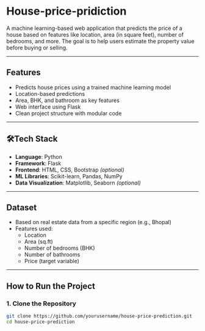 # House-price-pridiction

A machine learning-based web application that predicts the price of a house based on features like location, area (in square feet), number of bedrooms, and more. The goal is to help users estimate the property value before buying or selling.

---

## Features

- Predicts house prices using a trained machine learning model
- Location-based predictions
- Area, BHK, and bathroom as key features
- Web interface using Flask
- Clean project structure with modular code

---

## 🛠Tech Stack

- **Language**: Python  
- **Framework**: Flask  
- **Frontend**: HTML, CSS, Bootstrap *(optional)*  
- **ML Libraries**: Scikit-learn, Pandas, NumPy  
- **Data Visualization**: Matplotlib, Seaborn *(optional)*

---

## Dataset

- Based on real estate data from a specific region (e.g., Bhopal)
- Features used:
  - Location
  - Area (sq.ft)
  - Number of bedrooms (BHK)
  - Number of bathrooms
  - Price (target variable)

---

## How to Run the Project

### 1. Clone the Repository
```bash
git clone https://github.com/yourusername/house-price-prediction.git
cd house-price-prediction
